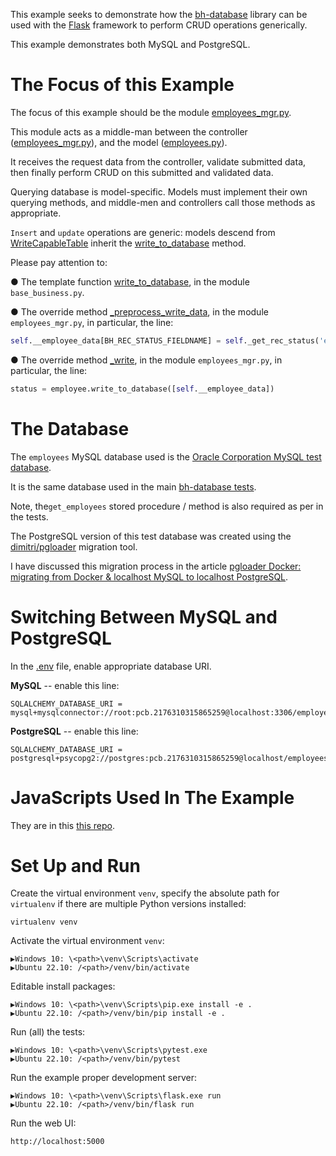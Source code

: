 
This example seeks to demonstrate how the [bh-database](https://pypi.org/project/bh-database/) library can be used with the [Flask](https://flask.palletsprojects.com/en/3.0.x/) framework to perform CRUD operations generically.

This example demonstrates both MySQL and PostgreSQL.

# The Focus of this Example

The focus of this example should be the module [employees_mgr.py](https://github.com/behai-nguyen/bh_database/blob/43daed5a4191d13df626bc87d06e3f26a2d892f7/examples/flaskr/src/flaskr/business/employees_mgr.py).

This module acts as a middle-man between the controller ([employees_mgr.py](https://github.com/behai-nguyen/bh_database/blob/43daed5a4191d13df626bc87d06e3f26a2d892f7/examples/flaskr/src/flaskr/controllers/employees_admin.py)), and the model ([employees.py](https://github.com/behai-nguyen/bh_database/blob/43daed5a4191d13df626bc87d06e3f26a2d892f7/examples/flaskr/src/flaskr/models/employees.py)).

It receives the request data from the controller, validate submitted data, then finally perform CRUD on this submitted and validated data.

Querying database is model-specific. Models must implement their own querying methods, and middle-men and controllers call those methods as appropriate.

``Insert`` and ``update`` operations are generic: models descend from [WriteCapableTable](https://bh-database.readthedocs.io/en/latest/base_table.html#bh_database.base_table.WriteCapableTable) inherit the [write_to_database](https://bh-database.readthedocs.io/en/latest/base_table.html#bh_database.base_table.WriteCapableTable.write_to_database) method.

Please pay attention to:

● The template function [write_to_database](https://github.com/behai-nguyen/bh_database/blob/43daed5a4191d13df626bc87d06e3f26a2d892f7/examples/flaskr/src/flaskr/business/base_business.py#L314), in the module ``base_business.py``.

● The override method [_preprocess_write_data](https://github.com/behai-nguyen/bh_database/blob/43daed5a4191d13df626bc87d06e3f26a2d892f7/examples/flaskr/src/flaskr/business/employees_mgr.py#L87), in the module ``employees_mgr.py``, in particular, the line:

```python
self.__employee_data[BH_REC_STATUS_FIELDNAME] = self._get_rec_status('empNo')
```

● The override method [_write](https://github.com/behai-nguyen/bh_database/blob/43daed5a4191d13df626bc87d06e3f26a2d892f7/examples/flaskr/src/flaskr/business/employees_mgr.py#L128), in the module ``employees_mgr.py``, in particular, the line:

```python
status = employee.write_to_database([self.__employee_data])
```

# The Database

The ``employees`` MySQL database used is the [Oracle Corporation MySQL test database](https://github.com/datacharmer/test_db).

It is the same database used in the main [bh-database tests](https://github.com/behai-nguyen/bh_database/tree/main/tests).

Note, the``get_employees`` stored procedure / method is also required as per in the tests.

The PostgreSQL version of this test database was created using the [dimitri/pgloader](https://hub.docker.com/r/dimitri/pgloader/) migration tool.

I have discussed this migration process in the article 
[pgloader Docker: migrating from Docker & localhost MySQL to localhost PostgreSQL](
https://behainguyen.wordpress.com/2022/11/13/pgloader-docker-migrating-from-docker-localhost-mysql-to-localhost-postgresql/).

# Switching Between MySQL and PostgreSQL

In the [.env](https://github.com/behai-nguyen/bh_database/blob/43daed5a4191d13df626bc87d06e3f26a2d892f7/examples/flaskr/.env) file, enable appropriate database URI.


**MySQL** -- enable this line:

```
SQLALCHEMY_DATABASE_URI = mysql+mysqlconnector://root:pcb.2176310315865259@localhost:3306/employees
```

**PostgreSQL** -- enable this line:

```
SQLALCHEMY_DATABASE_URI = postgresql+psycopg2://postgres:pcb.2176310315865259@localhost/employees
```

# JavaScripts Used In The Example

They are in this [this repo](https://github.com/behai-nguyen/js).

# Set Up and Run

Create the virtual environment ``venv``, specify the absolute path for ``virtualenv`` if there are multiple Python versions installed:

```
virtualenv venv
```

Activate the virtual environment ``venv``:

```
▶️Windows 10: \<path>\venv\Scripts\activate
▶️Ubuntu 22.10: /<path>/venv/bin/activate
```

Editable install packages:

```
▶️Windows 10: \<path>\venv\Scripts\pip.exe install -e .
▶️Ubuntu 22.10: /<path>/venv/bin/pip install -e .
```

Run (all) the tests:

```
▶️Windows 10: \<path>\venv\Scripts\pytest.exe
▶️Ubuntu 22.10: /<path>/venv/bin/pytest
```

Run the example proper development server:

```
▶️Windows 10: \<path>\venv\Scripts\flask.exe run
▶️Ubuntu 22.10: /<path>/venv/bin/flask run
```

Run the web UI:

```
http://localhost:5000
```
